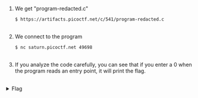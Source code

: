 
<ol>
    <li>
    We get "program-redacted.c"
    
    $ https://artifacts.picoctf.net/c/541/program-redacted.c
</li>
<br/>
    <li> 
    We connect to the program

    $ nc saturn.picoctf.net 49698
    
</li>
<br/>
    <li> If you analyze the code carefully, you can see that if you enter a 0 when the program reads an entry point, it will print the flag.</li>
</ol>
<br/>
<details>
    <summary> Flag </summary>
    
    picoCTF{M4K3_5UR3_70_CH3CK_Y0UR_1NPU75_1B9F5942}
</details>

